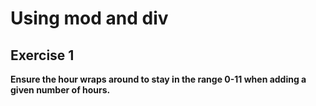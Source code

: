 # Using mod and div
## Exercise 1

**Ensure the hour wraps around to stay in the range 0-11 when adding a given number of hours.**